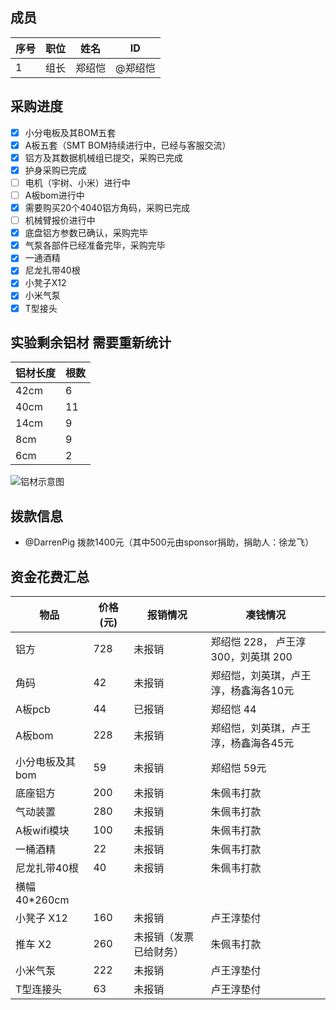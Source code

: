 ## 成员

| 序号 | 职位 | 姓名  | ID       |
|------|------|-------|----------|
| 1    | 组长 | 郑绍恺 | @郑绍恺 |

## 采购进度

- [x] 小分电板及其BOM五套
- [x] A板五套（SMT BOM持续进行中，已经与客服交流）
- [x] 铝方及其数据机械组已提交，采购已完成
- [x] 护身采购已完成
- [ ] 电机（宇树、小米）进行中
- [ ] A板bom进行中
- [x] 需要购买20个4040铝方角码，采购已完成
- [ ] 机械臂报价进行中
- [x] 底盘铝方参数已确认，采购完毕
- [x] 气泵各部件已经准备完毕，采购完毕
- [x] 一通酒精
- [x] 尼龙扎带40根
- [x] 小凳子X12
- [x] 小米气泵 
- [x] T型接头
## 实验剩余铝材  需要重新统计

| 铝材长度 | 根数 |
|----------|------|
| 42cm     | 6    |
| 40cm     | 11   |
| 14cm     | 9    |
| 8cm      | 9    |
| 6cm      | 2    |

![铝材示意图](https://example.com/aluminum_sketch.jpg)

## 拨款信息

- @DarrenPig 拨款1400元（其中500元由sponsor捐助，捐助人：徐龙飞）

## 资金花费汇总

| 物品             | 价格 (元) | 报销情况   |凑钱情况   |
|------------------|------------|------------|--------|
| 铝方             | 728        | 未报销     | 郑绍恺 228， 卢王淳 300，刘英琪 200|
| 角码             | 42         | 未报销     | 郑绍恺，刘英琪，卢王淳，杨鑫海各10元|
| A板pcb          | 44         | 已报销      |郑绍恺 44|
| A板bom          | 228        | 未报销     | 郑绍恺，刘英琪，卢王淳，杨鑫海各45元|
| 小分电板及其bom  | 59         | 未报销     |郑绍恺 59元|
| 底座铝方        | 200        | 未报销     |朱佩韦打款|
| 气动装置         | 280        | 未报销     |朱佩韦打款|
|A板wifi模块      | 100        | 未报销     | 朱佩韦打款|
|一桶酒精            | 22         | 未报销     |  朱佩韦打款    |
|  尼龙扎带40根       |   40      |    未报销      |   朱佩韦打款     |
|   横幅40*260cm        |            |           |          |
| 小凳子 X12            |160         |未报销      |卢王淳垫付|
|推车 X2                |260         |未报销（发票已给财务）|朱佩韦打款|
| 小米气泵              |222         |未报销         |卢王淳垫付|
| T型连接头             |63          |未报销         |卢王淳垫付|